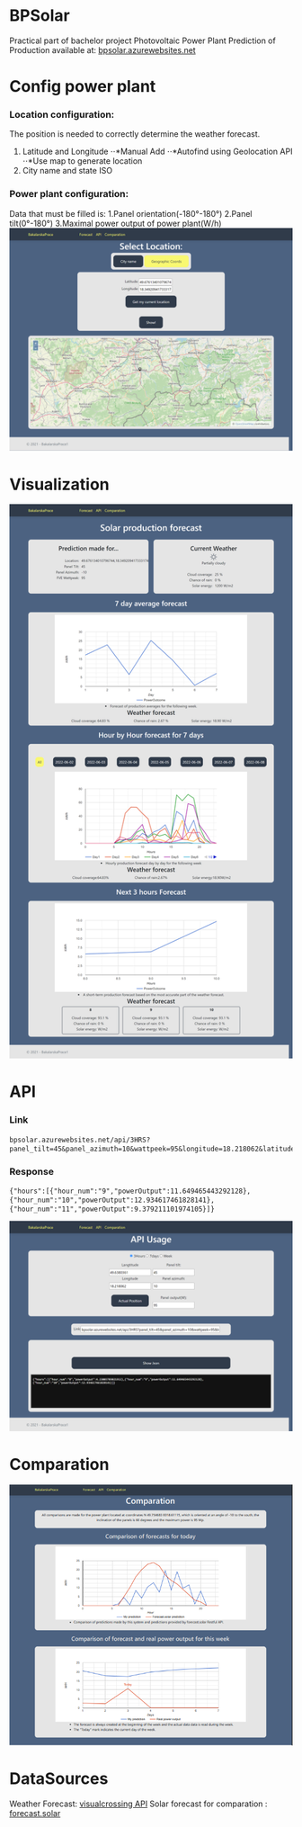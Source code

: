 # BPSolar
Practical part of bachelor project Photovoltaic Power Plant Prediction of Production available at: [bpsolar.azurewebsites.net](https://bpsolar.azurewebsites.net/)
# Config power plant
### Location configuration:
The position is needed to correctly determine the weather forecast.
1. Latitude and Longitude
  ⋅⋅*Manual Add
  ⋅⋅*Autofind using Geolocation API
  ⋅⋅*Use map to generate location
2. City name and state ISO
### Power plant configuration:
Data that must be filled is:
1.Panel orientation(-180°-180°)
2.Panel tilt(0°-180°)
3.Maximal power output of power plant(W/h)
![alt text](https://github.com/Thechopsee/BPSolar/blob/main/img/Location.png?raw=true)
# Visualization
![alt text](https://github.com/Thechopsee/BPSolar/blob/main/img/Visualization.png?raw=true)
# API
### Link 
```
bpsolar.azurewebsites.net/api/3HRS?panel_tilt=45&panel_azimuth=10&wattpeek=95&longitude=18.218062&latitude=49.6380361
```
### Response
```
{"hours":[{"hour_num":"9","powerOutput":11.649465443292128},
{"hour_num":"10","powerOutput":12.934617461828141},
{"hour_num":"11","powerOutput":9.379211101974105}]}
```
![alt text](https://github.com/Thechopsee/BPSolar/blob/main/img/API.png?raw=true)
# Comparation
![alt text](https://github.com/Thechopsee/BPSolar/blob/main/img/comparation.png?raw=true)
# DataSources
Weather Forecast: [visualcrossing API](https://www.visualcrossing.com/)
Solar forecast for comparation : [forecast.solar](https://forecast.solar/)

